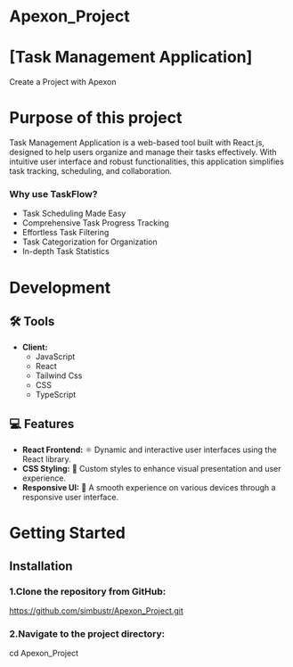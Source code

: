 # Apexon_Project
# [Task Management Application]
Create a Project with Apexon  

# Purpose of this project

Task Management Application is a web-based tool built with React.js, designed to help users organize and manage their tasks effectively. With intuitive user interface and robust functionalities, this application simplifies task tracking, scheduling, and collaboration.

### Why use TaskFlow?


- Task Scheduling Made Easy 
- Comprehensive Task Progress Tracking
- Effortless Task Filtering
- Task Categorization for Organization
- In-depth Task Statistics


# Development

## 🛠️ Tools

- **Client:**
  - JavaScript
  - React
  - Tailwind Css
  - CSS
  - TypeScript

## 💻 Features

- **React Frontend:** ⚛️ Dynamic and interactive user interfaces using the React library.
- **CSS Styling:** 🎨 Custom styles to enhance visual presentation and user experience.
- **Responsive UI:** 📱 A smooth experience on various devices through a responsive user interface.  


# Getting Started

## Installation

### 1.Clone the repository from GitHub:

https://github.com/simbustr/Apexon_Project.git

### 2.Navigate to the project directory:

cd Apexon_Project

